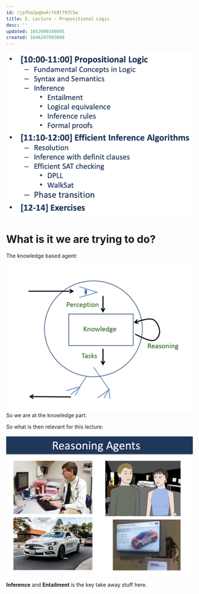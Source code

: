 ```yaml
---
id: rjpfha2pqbwkrtk9l793l5w
title: 5. Lecture - Propositional Logic
desc: ''
updated: 1652990346095
created: 1646297993008
---
```

![](./assets/images/2022-03-03-10-00-28.png)

# What is it we are trying to do?
The knowledge based agent:

![](./assets/images/2022-03-03-10-01-57.png)
So we are at the knowledge part. 

So what is then relevant for this lecture:

![](./assets/images/2022-03-03-10-04-28.png)


**Inference** and **Entailment** is the key take away stuff here. 